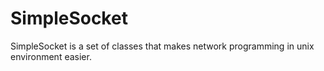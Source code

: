# SimpleSocket
SimpleSocket is a set of classes that makes network programming in unix environment easier.
